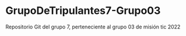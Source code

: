 # GrupoDeTripulantes7-Grupo03
Repositorio Git del grupo 7, perteneciente al grupo 03 de misión tic 2022
